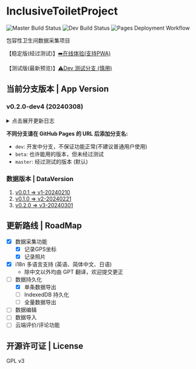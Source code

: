 # InclusiveToiletProject

![Master Build Status](https://github.com/angelkawaii2/InclusiveToiletProject/actions/workflows/deploy-master.yml/badge.svg)
![Dev Build Status](https://github.com/angelkawaii2/InclusiveToiletProject/actions/workflows/deploy-dev.yml/badge.svg)
![Pages Deployment Workflow](https://github.com/Angelkawaii2/InclusiveToiletProject/actions/workflows/pages/pages-build-deployment/badge.svg)

包容性卫生间数据采集项目

【稳定版(经过测试)】[➡️在线体验(支持PWA)](https://angelkawaii2.github.io/InclusiveToiletProject/)

【测试版(最新预览)】[⚠️Dev 测试分支 (慎用)](https://angelkawaii2.github.io/InclusiveToiletProject/dev/)

## 当前分支版本 | App Version

### v0.2.0-dev4 (20240308)

<details>

<summary>
点击展开更新日志
</summary>

----

v0.2.0-dev4 变更 (20240308)

1. 修复 GPS计时器 在部分浏览器对标签页休眠后不准确的问题
2. 修复 vite变量 无法使用的问题（之后需要修ts的代码提示，现在先跑起来）
3. 修复 data 中没有 version 字段的问题
4. 更新 comments 组件，为按钮添加更多常用标签
5. 优化 页面布局和显示效果，修正一些布局偏移，添加图标到简体中文 i18n
6. 新增 判断当前部署是否为Dev分支，在主页给予用户提示

v0.2.0-dev3 变更 (20240303)

1. 修正 背景样式无法铺满页面
2. 修正 页面在宽屏下布局错乱
3. 适配 宽屏界面（iPad等）采用自适应布局
4. 修正 第三卫生间卡片样式
5. 优化 部分按钮和单选框点击面积，增强移动端易用性

已知问题：

1. 部分vita变量无法正常生效，需手动修改currentData.js中的版本号

----
v0.2.0-dev2 变更 (20240302)

1. 解耦 剩余其他组件
2. 增加 pinia 组件，管理全局状态
3. 增加 ``metadata``面板中 吹风机/干手机的选项
4. 修正 部分翻译问题

----

v0.2.0-dev1 变更 (20240301)

1. 解耦 GPSLocation 组件
2. 测试 同时部署多个分支到 GitHub Pages 以避免变更影响到 release 版本
3. 添加 DEBUG节点到data数据中，存储项目编译时间和app版本供未来可能的升级使用
4. 修复 data.toiletMetadata.score.recommendation 节点更新错误的问题

已知问题

1. 第一次点击获取gps时，deltaSec 的UI更新会延迟1秒

----

</details>

**不同分支请在 GitHub Pages 的 URL 后添加分支名:**

- ``dev``: 开发中分支，不保证功能正常(不建议普通用户使用)
- ``beta``: 也许能用的版本，但未经过测试
- ``master``: 经过测试的版本 (默认)

### 数据版本 | DataVersion

1. [v0.0.1 => v1-20240210](./data_structure/v1-20240210.md)
2. [v0.1.0 => v2-20240221](./data_structure/v2-20240221.md)
3. [v0.2.0 => v3-20240301](./data_structure/v3-20240301.md)

## 更新路线 | RoadMap

- [x] 数据采集功能
    - [x] 记录GPS坐标
    - [x] 记录照片
- [x] i18n 多语言支持 (英语、简体中文、日语)
    - 除中文以外均由 GPT 翻译，欢迎提交更正
- [ ] 数据持久化
    - [x] 单条数据导出
    - [ ] IndexedDB 持久化
    - [ ] 全量数据导出
- [ ] 数据编辑
- [ ] 数据导入
- [ ] 云端评价/评论功能

## 开源许可证 | License

GPL v3

